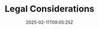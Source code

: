 ---
weight: 999
title: "Legal Considerations"
description: ""
icon: "article"
date: "2025-02-11T09:05:25Z"
lastmod: "2025-02-11T09:05:25Z"
draft: true
toc: true
---